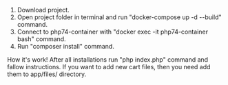 1. Download project.
2. Open project folder in terminal and run "docker-compose up -d --build" command.
3. Connect to php74-container with "docker exec -it php74-container bash" command.
4. Run "composer install" command.

How it's work!
After all installations run "php index.php" command and fallow instructions.
If you want to add new cart files, then you need add them to app/files/ directory.